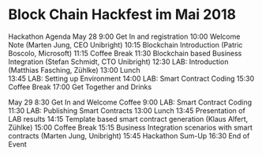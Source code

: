 # Block Chain Hackfest im Mai 2018

Hackathon Agenda
May 28
9:00      Get In and registration
10:00    Welcome Note (Marten Jung, CEO Unibright)
10:15    Blockchain Introduction (Patric Boscolo, Microsoft)
11:15    Coffee Break
11:30    Blockchain based Business Integration (Stefan Schmidt, CTO Unibright)
12:30    LAB: Introduction (Matthias Fasching, Zühlke)
13:00    Lunch    
13:45    LAB: Setting up Environment
14:00    LAB: Smart Contract Coding
15:30    Coffee Break
17:00    Get Together and Drinks
 
May 29
8:30      Get In and Welcome Coffee
9:00      LAB: Smart Contract Coding
11:30    LAB: Publishing Smart Contracts
13:00    Lunch
13:45    Presentation of LAB results
14:15    Template based smart contract generation (Klaus Alfert, Zühlke)
15:00    Coffee Break
15:15    Business Integration scenarios with smart contracts (Marten Jung, Unibright)
15:45    Hackathon Sum-Up
16:30    End of Event